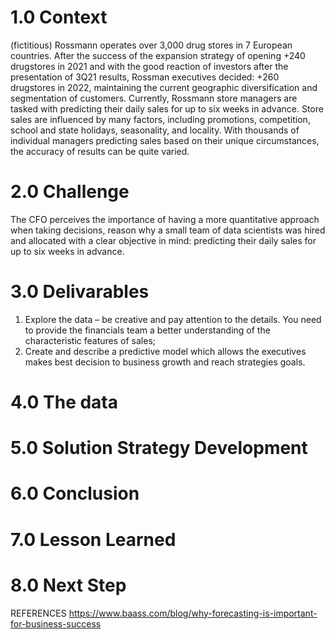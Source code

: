 # 1.0 Context

(fictitious) Rossmann operates over 3,000 drug stores in 7 European countries. After the success of the expansion strategy of opening +240 drugstores in 2021 and with the good reaction of investors after the presentation of 3Q21 results, Rossman executives decided: +260 drugstores in 2022, maintaining the current geographic diversification and segmentation of customers. Currently, Rossmann store managers are tasked with predicting their daily sales for up to six weeks in advance.  Store sales are influenced by many factors, including promotions, competition, school and state holidays, seasonality, and locality. With thousands of individual managers predicting sales based on their unique circumstances, the accuracy of results can be quite varied.

# 2.0 Challenge
The CFO perceives the importance of having a more quantitative approach when taking decisions, reason why a small team of data scientists was hired and allocated with a clear objective in mind: predicting their daily sales for up to six weeks in advance.

# 3.0 Delivarables
1. Explore the data – be creative and pay attention to the details. You need to provide the financials team a better understanding of the characteristic features of sales;
2. Create and describe a predictive model which allows the executives makes best decision to business growth and reach strategies goals.

# 4.0 The data

# 5.0 Solution Strategy  Development 

# 6.0 Conclusion

# 7.0 Lesson Learned

# 8.0 Next Step

REFERENCES
https://www.baass.com/blog/why-forecasting-is-important-for-business-success